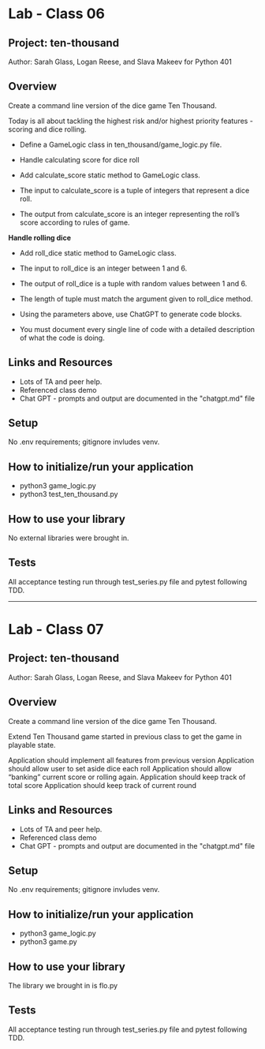 # Lab - Class 06

## Project: ten-thousand

Author: Sarah Glass, Logan Reese, and Slava Makeev for Python 401

## Overview

Create a command line version of the dice game Ten Thousand.

Today is all about tackling the highest risk and/or highest priority features - scoring and dice rolling.

- Define a GameLogic class in ten_thousand/game_logic.py file.

- Handle calculating score for dice roll

- Add calculate_score static method to GameLogic class.

- The input to calculate_score is a tuple of integers that represent a dice roll.

- The output from calculate_score is an integer representing the roll’s score according to rules of game.


**Handle rolling dice**

- Add roll_dice static method to GameLogic class.

- The input to roll_dice is an integer between 1 and 6.

- The output of roll_dice is a tuple with random values between 1 and 6.

- The length of tuple must match the argument given to roll_dice method.

- Using the parameters above, use ChatGPT to generate code blocks.

- You must document every single line of code with a detailed description of what the code is doing.

## Links and Resources

- Lots of TA and peer help.
- Referenced class demo
- Chat GPT - prompts and output are documented in the "chatgpt.md" file

## Setup

No .env requirements; gitignore invludes venv.

## How to initialize/run your application

- python3 game_logic.py
- python3 test_ten_thousand.py

## How to use your library

No external libraries were brought in.

## Tests

All acceptance testing run through test_series.py file and pytest following TDD.

--------------------------------------------

# Lab - Class 07

## Project: ten-thousand

Author: Sarah Glass, Logan Reese, and Slava Makeev for Python 401

## Overview

Create a command line version of the dice game Ten Thousand.

Extend Ten Thousand game started in previous class to get the game in playable state.

Application should implement all features from previous version
Application should allow user to set aside dice each roll
Application should allow “banking” current score or rolling again.
Application should keep track of total score
Application should keep track of current round


## Links and Resources

- Lots of TA and peer help.
- Referenced class demo
- Chat GPT - prompts and output are documented in the "chatgpt.md" file

## Setup

No .env requirements; gitignore invludes venv.

## How to initialize/run your application

- python3 game_logic.py
- python3 game.py

## How to use your library

The library we brought in is flo.py

## Tests

All acceptance testing run through test_series.py file and pytest following TDD.
